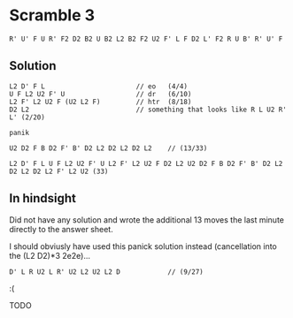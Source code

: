# Scramble 3

`R' U' F U R' F2 D2 B2 U B2 L2 B2 F2 U2 F' L F D2 L' F2 R U B' R' U' F`

## Solution

```
L2 D' F L                       // eo   (4/4)
U F L2 U2 F' U                  // dr   (6/10)
L2 F' L2 U2 F (U2 L2 F)         // htr  (8/18)
D2 L2                           // something that looks like R L U2 R' L' (2/20)

panik

U2 D2 F B D2 F' B' D2 L2 D2 L2 D2 L2    // (13/33)

```

`L2 D' F L U F L2 U2 F' U L2 F' L2 U2 F D2 L2 U2 D2 F B D2 F' B' D2 L2 D2 L2 D2 L2 F' L2 U2 (33)`


## In hindsight

Did not have any solution and wrote the additional 13 moves the last minute directly to the answer sheet.

I should obviusly have used this panick solution instead (cancellation into the (L2 D2)*3 2e2e)...

`D' L R U2 L R' U2 L2 U2 L2 D            // (9/27)`

:(

TODO
